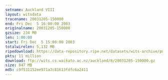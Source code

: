 ```yaml
---
setname: Auckland VIII
layout: witsdata
tracename: 20031205-150000
end: Fri Dec  5 16:00:00 2003
originalname: 20031205-150000
gzsize: 234 MB
len: 1:00:00
start: Fri Dec  5 15:00:00 2003
totalwirelen: 5,132 MB
ripedownload: https://data-repository.ripe.net/datasets/wits-archive/pma/long/auck/8//20031205-150000.gz
pkts: 11 million
download: ftp://wits.cs.waikato.ac.nz/auckland/8/20031205-150000.gz
size: 847 MB
md5: c9f531152ee971a7c81613fdfc6a2411
---
```

